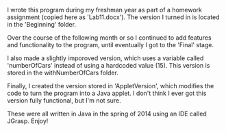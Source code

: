 I wrote this program during my freshman year as part of a homework assignment (copied here as 'Lab11.docx'). The version I turned in is located in the 'Beginning' folder. 

Over the course of the following month or so I continued to add features and functionality to the program, until eventually I got to the 'Final' stage.

I also made a slightly imporoved version, which uses a variable called 'numberOfCars' instead of using a hardcoded value (15). This version is stored in the withNumberOfCars folder. 

Finally, I created the version stored in 'AppletVersion', which modifies the code to turn the program into a Java applet. I don't think I ever got this version fully functional, but I'm not sure.

These were all written in Java in the spring of 2014 using an IDE called JGrasp. Enjoy!
